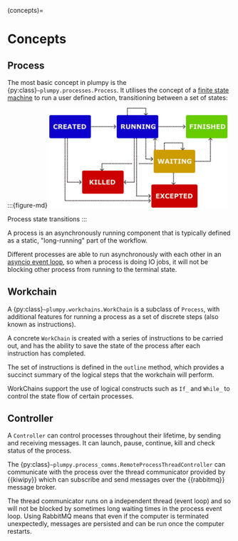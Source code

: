 (concepts)=

# Concepts

## Process

The most basic concept in plumpy is the {py:class}`~plumpy.processes.Process`. It utilises the concept of a [finite state machine](https://en.wikipedia.org/wiki/Finite-state_machine) to run a user defined action, transitioning between a set of states:

:::{figure-md}
<img src="_static/process-fsm.png" width="400px">

Process state transitions
:::

A process is an asynchronously running component that is typically defined as a static, "long-running" part of the workflow.

Different processes are able to run asynchronously with each other in an [asyncio event loop](https://docs.python.org/3/library/asyncio-eventloop.html),
so when a process is doing IO jobs, it will not be blocking other process from
running to the terminal state.

## Workchain

A {py:class}`~plumpy.workchains.WorkChain` is a subclass of `Process`, with additional features for running a process as a set of discrete steps (also known as instructions).

A concrete `WorkChain` is created with a series of instructions to be carried out, and has the ability to save the state of the process after each instruction has completed.

The set of instructions is defined in the `outline` method, which provides a succinct summary of the logical steps that the workchain will perform.

WorkChains support the use of logical constructs such as `If_` and `While_` to control the state flow of certain processes.

## Controller

A `Controller` can control processes throughout their lifetime, by sending and receiving messages. It can launch, pause, continue, kill and check status of the process.

The {py:class}`~plumpy.process_comms.RemoteProcessThreadController` can communicate with the process over the thread communicator provided by {{kiwipy}} which can subscribe and send messages over the {{rabbitmq}} message broker.

The thread communicator runs on a independent thread (event loop) and so will not be blocked by sometimes long waiting times in the process event loop.
Using RabbitMQ means that  even if the computer is terminated unexpectedly, messages are persisted and can be run once the computer restarts.
